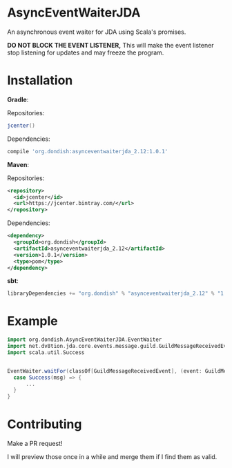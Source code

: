 # AsyncEventWaiterJDA
An asynchronous event waiter for JDA using Scala's promises.

**DO NOT BLOCK THE EVENT LISTENER,** This will make the event listener stop listening for updates and may freeze the program.

  # Installation

**Gradle**:


Repositories:
```groovy
jcenter()
```


Dependencies:
```groovy
compile 'org.dondish:asynceventwaiterjda_2.12:1.0.1'
```

**Maven**:


Repositories:
```xml
<repository>
  <id>jcenter</id>
  <url>https://jcenter.bintray.com/</url>
</repository>
```


Dependencies:
```xml
<dependency>
  <groupId>org.dondish</groupId>
  <artifactId>asynceventwaiterjda_2.12</artifactId>
  <version>1.0.1</version>
  <type>pom</type>
</dependency>
```


**sbt**:
```scala
libraryDependencies += "org.dondish" % "asynceventwaiterjda_2.12" % "1.0.1"
```


# Example
```scala
import org.dondish.AsyncEventWaiterJDA.EventWaiter
import net.dv8tion.jda.core.events.message.guild.GuildMessageReceivedEvent
import scala.util.Success


EventWaiter.waitFor(classOf[GuildMessageReceivedEvent], (event: GuildMessageReceivedEvent) => true) onComplete {
  case Success(msg) => {
      ...
  }
}
``` 

# Contributing
Make a PR request!


I will preview those once in a while and merge them if I find them as valid.
